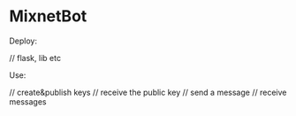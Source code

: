 # MixnetBot

Deploy:

 // flask, lib etc

Use:

 // create&publish keys
 // receive the public key
 // send a message
 // receive messages
